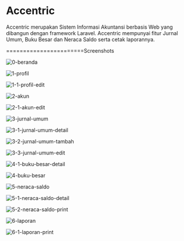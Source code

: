 # Accentric
Accentric merupakan Sistem Informasi Akuntansi berbasis Web yang dibangun dengan framework Laravel. Accentric mempunyai fitur Jurnal Umum, Buku Besar dan Neraca Saldo serta cetak laporannya.

=======================Screenshots


![0-beranda](https://github.com/aslan-asilon31/accentric_laravel10/assets/116990574/8952f4e6-dfb0-4b9c-b5e2-a577b189afa2)

![1-profil](https://github.com/aslan-asilon31/accentric_laravel10/assets/116990574/8c18dca8-a5fc-4fca-889e-e4c9790a5033)

![1-1-profil-edit](https://github.com/aslan-asilon31/accentric_laravel10/assets/116990574/b703e604-28ec-4eab-aaaa-771fbc475d82)

![2-akun](https://github.com/aslan-asilon31/accentric_laravel10/assets/116990574/45f9c3a1-b567-451d-944a-3adeb2fecca4)

![2-1-akun-edit](https://github.com/aslan-asilon31/accentric_laravel10/assets/116990574/47211cee-7c2f-4148-84f6-ca034824eb9e)

![3-jurnal-umum](https://github.com/aslan-asilon31/accentric_laravel10/assets/116990574/f30f36c9-71ce-4340-a102-14905c85a4b5)

![3-1-jurnal-umum-detail](https://github.com/aslan-asilon31/accentric_laravel10/assets/116990574/6bdef133-a538-40df-9db1-d2155bba79d3)

![3-2-jurnal-umum-tambah](https://github.com/aslan-asilon31/accentric_laravel10/assets/116990574/d07d556b-3301-4831-a9b7-b01cc8dabb4a)

![3-3-jurnal-umum-edit](https://github.com/aslan-asilon31/accentric_laravel10/assets/116990574/c918e099-d74e-45c3-b7c9-373bff39f5fe)

![4-1-buku-besar-detail](https://github.com/aslan-asilon31/accentric_laravel10/assets/116990574/96babf51-afb1-4a4e-8c1b-eb57570e100e)

![4-buku-besar](https://github.com/aslan-asilon31/accentric_laravel10/assets/116990574/bd964155-7478-46d5-99e5-883b44a78f04)

![5-neraca-saldo](https://github.com/aslan-asilon31/accentric_laravel10/assets/116990574/7abef4f1-da46-43ed-a7e9-fe4dd7e3edcc)

![5-1-neraca-saldo-detail](https://github.com/aslan-asilon31/accentric_laravel10/assets/116990574/594a3c52-76aa-4a0c-8983-74b06ee714fd)

![5-2-neraca-saldo-print](https://github.com/aslan-asilon31/accentric_laravel10/assets/116990574/7d7f4ed7-081b-447e-a8dc-9fdc38984776)

![6-laporan](https://github.com/aslan-asilon31/accentric_laravel10/assets/116990574/c2add485-9667-4267-9ace-164e1891a9a8)

![6-1-laporan-print](https://github.com/aslan-asilon31/accentric_laravel10/assets/116990574/a8c42a73-d0a1-466f-9690-3e4761c9ab7c)

